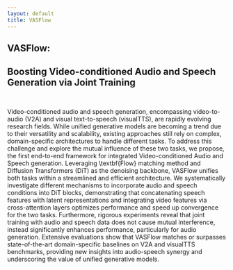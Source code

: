 ```yaml
---
layout: default
title: VASFlow
---
```


<div class="post">
	<h2 class="pageTitle">VASFlow:</h2>
	<h2 class="pageTitle">Boosting Video-conditioned Audio and Speech Generation via Joint Training</h2>
    <p align="center">
	<img src="{{ '/assets/img/teaser.png' | relative_url }}" alt="">
    </p>
    <p align="center">
	<img src="{{ '/assets/img/arch_VASFlow.png' | relative_url }}" alt="">
    </p>
	<p>
Video-conditioned audio and speech generation, encompassing video-to-audio (V2A) and visual text-to-speech (visualTTS), are rapidly evolving research fields. While unified generative models are becoming a trend due to their versatility and scalability, existing approaches still rely on complex, domain-specific architectures to handle different tasks. To address this challenge and explore the mutual influence of these two tasks, we propose, the first end-to-end framework for integrated Video-conditioned Audio and Speech generation. Leveraging \textbf{Flow} matching method and Diffusion Transformers (DiT) as the denoising backbone, VASFlow unifies both tasks within a streamlined and efficient architecture. We systematically investigate different mechanisms to incorporate audio and speech conditions into DiT blocks, demonstrating that concatenating speech features with latent representations and integrating video features via cross-attention layers optimizes performance and speed up convergence for the two tasks. Furthermore, rigorous experiments reveal that joint training with audio and speech data does not cause mutual interference, instead significantly enhances performance, particularly for audio generation. Extensive evaluations show that VASFlow matches or surpasses state-of-the-art domain-specific baselines on V2A and visualTTS benchmarks, providing new insights into audio-speech synergy and underscoring the value of unified generative models.
</div>




